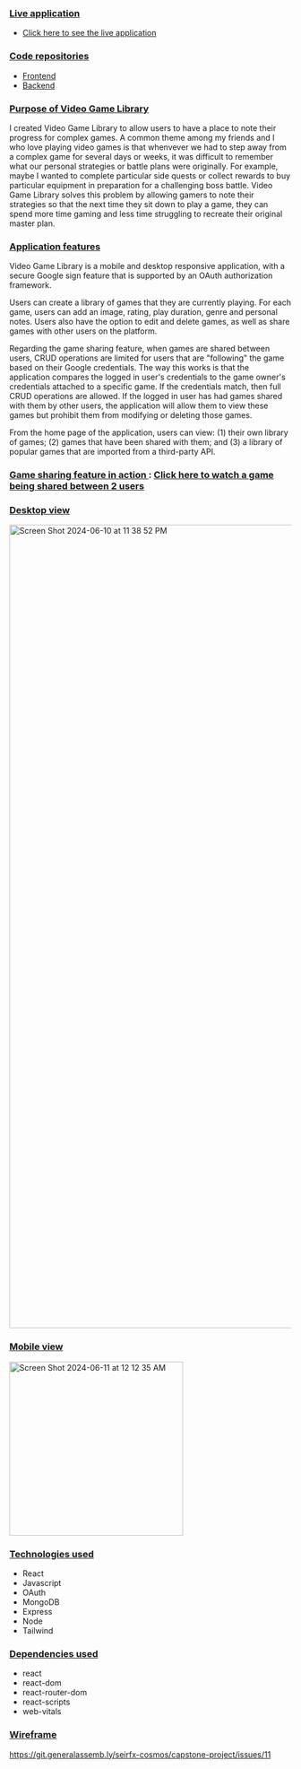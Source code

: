 ### <ins> Live application </ins>
- [Click here to see the live application](https://game-library-frontend.herokuapp.com/)

### <ins> Code repositories</ins>
- [Frontend](https://github.com/3campos/game-library-frontend)
- [Backend](https://github.com/3campos/game-library-backend)

### <ins> Purpose of Video Game Library </ins>

I created Video Game Library to allow users to have a place to note their progress for complex games. A common theme among my friends and I who love playing video games is that whenvever we had to step away from a complex game for several days or weeks, it was difficult to remember what our personal strategies or battle plans were originally. For example, maybe I wanted to complete particular side quests or collect rewards to buy particular equipment in preparation for a challenging boss battle. Video Game Library solves this problem by allowing gamers to note their strategies so that the next time they sit down to play a game, they can spend more time gaming and less time struggling to recreate their original master plan.

### <ins> Application features </ins>

Video Game Library is a mobile and desktop responsive application, with a secure Google sign feature that is supported by an OAuth authorization framework.

Users can create a library of games that they are currently playing. For each game, users can add an image, rating, play duration, genre and personal notes. Users also have the option to edit and delete games, as well as share games with other users on the platform. 

Regarding the game sharing feature, when games are shared between users, CRUD operations are limited for users that are "following" the game based on their Google credentials. The way this works is that the application compares the logged in user's credentials to the game owner's credentials attached to a specific game. If the credentials match, then full CRUD operations are allowed. If the logged in user has had games shared with them by other users, the application will allow them to view these games but prohibit them from modifying or deleting those games. 

From the home page of the application, users can view: (1) their own library of games; (2) games that have been shared with them; and (3) a library of popular games that are imported from a third-party API.

### <ins> Game sharing feature in action </ins>: [Click here to watch a game being shared between 2 users](https://drive.google.com/file/d/1wJ-qCjnV274QkE5gbJkp3HPdYIXkdcgf/view?usp=sharing)

### <ins> Desktop view </ins>
<img width="1433" alt="Screen Shot 2024-06-10 at 11 38 52 PM" src="https://github.com/3campos/game-library-frontend/assets/105468537/6ea96bb4-89f1-4a7d-95d4-98e5dea2ae9f">

### <ins> Mobile view </ins>
<img width="310" alt="Screen Shot 2024-06-11 at 12 12 35 AM" src="https://github.com/3campos/game-library-frontend/assets/105468537/608ea60f-dbc2-4204-aa47-bd9180b71dcb">

### <ins> Technologies used </ins>
- React
- Javascript
- OAuth
- MongoDB
- Express
- Node
- Tailwind

### <ins> Dependencies used </ins>
- react
- react-dom
- react-router-dom
- react-scripts
- web-vitals

### <ins> Wireframe </ins>
https://git.generalassemb.ly/seirfx-cosmos/capstone-project/issues/11
